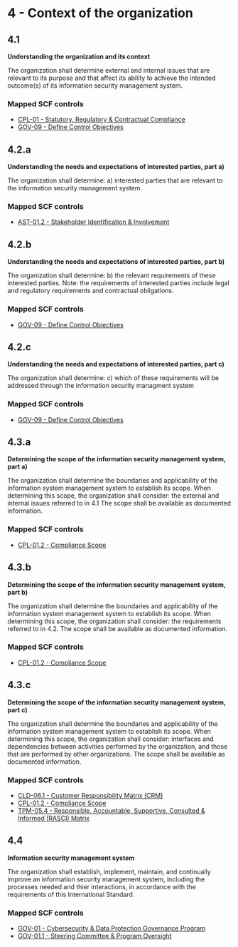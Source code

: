 # 4 - Context of the organization
## 4.1
**Understanding the organization and its context**

The organization shall determine external and internal issues that are relevant to its purpose and that affect its ability to achieve the intended outcome(s) of its information security management system.
### Mapped SCF controls
- [CPL-01 - Statutory, Regulatory & Contractual Compliance](../scf/cpl-01-statutory,regulatory&contractualcompliance.md)
- [GOV-09 - Define Control Objectives](../scf/gov-09-definecontrolobjectives.md)
## 4.2.a
**Understanding the needs and expectations of interested parties, part a)**

The organization shall determine: a) interested parties that are relevant to the information security management system.
### Mapped SCF controls
- [AST-01.2 - Stakeholder Identification & Involvement](../scf/ast-012-stakeholderidentification&involvement.md)
## 4.2.b
**Understanding the needs and expectations of interested parties, part b)**

The organization shall determine: b) the relevant requirements of these interested parties. Note: the requirements of interested parties  include legal and regulatory requirements and contractual obligations.
### Mapped SCF controls
- [GOV-09 - Define Control Objectives](../scf/gov-09-definecontrolobjectives.md)
## 4.2.c
**Understanding the needs and expectations of interested parties, part c)**

The organization shall determine: c) which of these requirements will be addressed through the information security managment system
### Mapped SCF controls
- [GOV-09 - Define Control Objectives](../scf/gov-09-definecontrolobjectives.md)
## 4.3.a
**Determining the scope of the information security management system, part a)**

The organization shall determine the boundaries and applicability of the information system management system to establish its scope. When determining this scope, the organization shall consider: the external and internal issues referred to in 4.1 The scope shall be available as documented information.
### Mapped SCF controls
- [CPL-01.2 - Compliance Scope](../scf/cpl-012-compliancescope.md)
## 4.3.b
**Determining the scope of the information security management system, part b)**

The organization shall determine the boundaries and applicability of the information system management system to establish its scope. When determining this scope, the organization shall consider: the requirements referred to in 4.2. The scope shall be available as documented information.
### Mapped SCF controls
- [CPL-01.2 - Compliance Scope](../scf/cpl-012-compliancescope.md)
## 4.3.c
**Determining the scope of the information security management system, part c)**

The organization shall determine the boundaries and applicability of the information system management system to establish its scope. When determining this scope, the organization shall consider: interfaces and dependencies between activities performed by the organization, and those that are performed by other organizations. The scope shall be available as documented information.
### Mapped SCF controls
- [CLD-06.1 - Customer Responsibility Matrix (CRM)](../scf/cld-061-customerresponsibilitymatrix(crm).md)
- [CPL-01.2 - Compliance Scope](../scf/cpl-012-compliancescope.md)
- [TPM-05.4 - Responsible, Accountable, Supportive, Consulted & Informed (RASCI) Matrix](../scf/tpm-054-responsible,accountable,supportive,consulted&informed(rasci)matrix.md)
## 4.4
**Information security management system**

The organization shall establish, implement, maintain, and continually improve an information security management system, including the processes needed and thier interactions, in accordance with the requirements of this International Standard.
### Mapped SCF controls
- [GOV-01 - Cybersecurity & Data Protection Governance Program](../scf/gov-01-cybersecurity&dataprotectiongovernanceprogram.md)
- [GOV-01.1 - Steering Committee & Program Oversight](../scf/gov-011-steeringcommittee&programoversight.md)